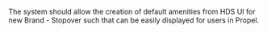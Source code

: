 The system should allow the creation of default amenities from HDS UI for new Brand - Stopover  such that can be easily displayed for users in Propel. 
